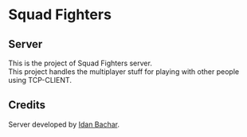 # Squad Fighters

## Server

This is the project of Squad Fighters server.
<br/>
This project handles the multiplayer stuff for playing with other people
<br/>
using TCP-CLIENT.

## Credits

Server developed by <a href="https://www.linkedin.com/in/idanbachar/">Idan Bachar</a>.